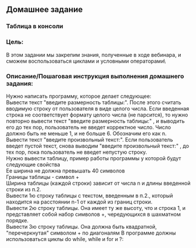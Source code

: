 ## Домашнее задание
### Таблица в консоли

### Цель:
В этом задании мы закрепим знания, полученные в ходе вебинара, и сможем воспользоваться циклами и условными операторами\

### Описание/Пошаговая инструкция выполнения домашнего задания:
Нужно написать программу, которое делает следующее:\
Вывести текст "введите размерность таблицы:". После этого считать вводимую строку от пользователя в виде целого числа. Если введенная строка не соответствует формату целого числа (не парсится), то нужно повторно вывести текст "введите размерность таблицы:" , и выводить его до тех пор, пользователь не введет корректное число. Число должно быть не меньше 1, и не больше 6. Обозначим его как n.\
Вывести текст "введите произвольный текст:". Если пользователь введет пустой текст, снова выводим "введите произвольный текст:" , до тех пор, пока пользователь не введет непустую строку.\
Нужно вывести таблицу, пример работы программы у которой будут следующие свойства\
Ее ширина не должна превышать 40 символов\
Границы таблицы - символ +\
Ширина таблицы (каждой строки) зависит от числа n и длины введенной строки из п.2.\
Вывести 1ю строку таблицы с текстом, введенным в п.2., который находится на расстоянии n-1 от каждой из границ строки.\
Вывести 2ю строку таблицы. Она имеет ту же высоту, что и строка 1, и представляет собой набор символов +, чередующихся в шахматном порядке.\
Вывести 3ю строку таблицы. Она должна быть квадратной, "перечеркнутая" символом + по диагоналям В программе должны использоваться циклы do while, while и for и ?:
